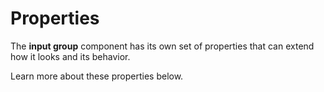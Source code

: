 # Properties

The **input group** component has its own set of properties that can extend how it looks and its behavior. 

Learn more about these properties below.